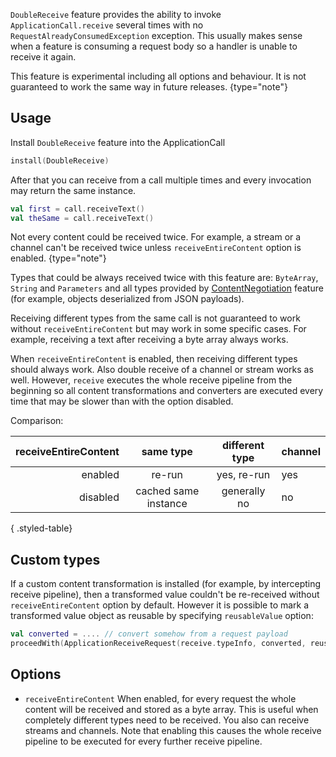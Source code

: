 [//]: # (title: DoubleReceive)
[//]: # (caption: DoubleReceive for request body)
[//]: # (category: servers)
[//]: # (permalink: /servers/features/double-receive.html)
[//]: # (feature: feature)
[//]: # (artifact: io.ktor)
[//]: # (class: io.ktor.features.DoubleReceive)
[//]: # (redirect_from: redirect_from)
[//]: # (- /features/double-receive.html: - /features/double-receive.html)
[//]: # (keywords: receive)
[//]: # (ktor_version_review: 1.2.3)

`DoubleReceive` feature provides the ability to invoke `ApplicationCall.receive` several times with no `RequestAlreadyConsumedException` exception. This usually makes sense when a feature is consuming a request body
so a handler is unable to receive it again.

This feature is experimental including all options and behaviour. It is not guaranteed to work the same way in future releases.
{type="note"}





## Usage

Install `DoubleReceive` feature into the ApplicationCall

```kotlin
install(DoubleReceive)
```

After that you can receive from a call multiple times and every invocation may return the same instance.

```kotlin
val first = call.receiveText()
val theSame = call.receiveText()
```

Not every content could be received twice. For example, a stream or a channel can't be received twice unless `receiveEntireContent` option is enabled.
{type="note"}

Types that could be always received twice with this feature are: `ByteArray`, `String` and `Parameters` and all types provided by [ContentNegotiation](/servers/features/content-negotiation.html) feature (for example, objects deserialized from JSON payloads).

Receiving different types from the same call is not guaranteed to work without `receiveEntireContent` but may work in some specific cases. For example, receiving a text after receiving a byte array always works.

When `receiveEntireContent` is enabled, then receiving different types should always work. Also double receive of a channel or stream works as well. However,
`receive` executes the whole receive pipeline from the beginning so all content transformations and converters are executed every time that may be slower than with the option disabled.

Comparison:

| receiveEntireContent |same type|different type|channel|
|---------:|:-------:|:------------:|:------|
| enabled  |re-run   |yes, re-run    | yes   |
| disabled |cached same instance|generally no|no|
{ .styled-table}

## Custom types

If a custom content transformation is installed (for example, by intercepting receive pipeline), then a transformed value couldn't be re-received without `receiveEntireContent` option by default. However it is possible to mark a transformed value object as reusable by specifying `reusableValue` option:

```kotlin
val converted = .... // convert somehow from a request payload
proceedWith(ApplicationReceiveRequest(receive.typeInfo, converted, reusableValue = true))
```

## Options

- `receiveEntireContent` When enabled, for every request the whole content will be received and stored as a byte array. This is useful when completely different types need to be received. You also can receive streams and channels. Note that enabling this causes the whole receive pipeline to be executed for every further receive pipeline.